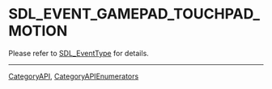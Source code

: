 # SDL_EVENT_GAMEPAD_TOUCHPAD_MOTION

Please refer to [SDL_EventType](SDL_EventType) for details.

----
[CategoryAPI](CategoryAPI), [CategoryAPIEnumerators](CategoryAPIEnumerators)

